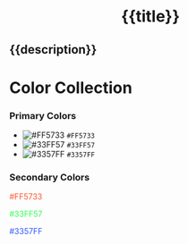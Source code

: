 <h1 align="center">{{title}}</h1>

{{description}}
---

# Color Collection

### Primary Colors
- ![#FF5733](https://via.placeholder.com/15/FF5733/000000?text=+) `#FF5733`
- ![#33FF57](https://via.placeholder.com/15/33FF57/000000?text=+) `#33FF57`
- ![#3357FF](https://via.placeholder.com/15/3357FF/000000?text=+) `#3357FF`

### Secondary Colors
<span style="color: #FF5733;">#FF5733</span>

<span style="color: #33FF57;">#33FF57</span>

<span style="color: #3357FF;">#3357FF</span>
